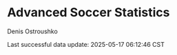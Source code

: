 # Advanced Soccer Statistics
Denis Ostroushko

<!-- gfm -->

Last successful data update: 2025-05-17 06:12:46 CST
